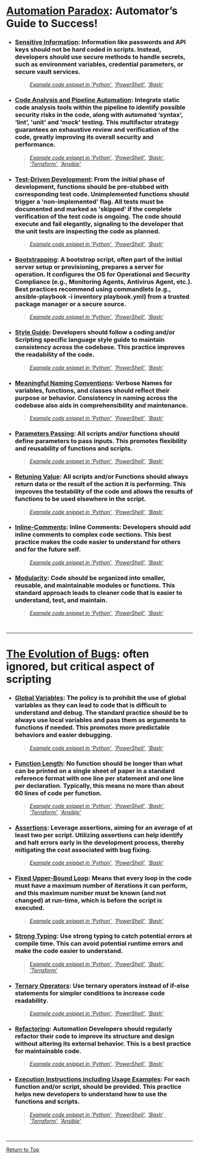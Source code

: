 # [**Automation Paradox**](./AutomationParadox/Coding-Guidelines.md): Automator’s Guide to Success!

- ### [**Sensitive Information**](./AutomationParadox/Sensitive-Information.md): Information like passwords and API keys should not be hard coded in scripts. Instead, developers should use secure methods to handle secrets, such as environment variables, credential parameters, or secure vault services. 
  > [*Example code snippet in 'Python'*](./AutomationParadox/Sensitive-Information.md#example-of-hard-coding-sensitive-information-in-python), [*'PowerShell'*](./AutomationParadox/Sensitive-Information.md#example-of-hard-coding-sensitive-information-in-powershell), [*'Bash'*](./AutomationParadox/Sensitive-Information.md#example-of-hard-coding-sensitive-information-in-bash)

- ### [**Code Analysis and Pipeline Automation**](./AutomationParadox/Code-Analysis-and-PipelineAutomation.md): Integrate static code analysis tools within the pipeline to identify possible security risks in the code, along with automated ‘syntax’, ‘lint’, 'unit' and 'mock' testing. This multifactor strategy guarantees an exhaustive review and verification of the code, greatly improving its overall security and performance.
  > [*Example code snippet in 'Python'*](./AutomationParadox/Code-Analysis-and-PipelineAutomation.md#example-without-code-analysis-and-pipeline-automation-for-python-code-via-azure-devops-pipelines), [*'PowerShell'*](./AutomationParadox/Code-Analysis-and-PipelineAutomation.md#example-without-code-analysis-and-pipeline-automation-for-powershell-code-via-azure-devops-pipelines), [*'Bash'*](./AutomationParadox/Code-Analysis-and-PipelineAutomation.md#example-without-code-analysis-and-pipeline-automation-for-bash-code-via-azure-devops-pipelines),  [*'Terraform'*](./AutomationParadox/Code-Analysis-and-PipelineAutomation.md#example-without-code-analysis-and-pipeline-automation-for-terraform-code-via-azure-devops-pipelines), [*'Ansible'*](./AutomationParadox/Code-Analysis-and-PipelineAutomation.md#example-without-code-analysis-and-pipeline-automation-for-ansible-playbook-via-azure-devops-pipelines)

- ### [**Test-Driven Development**](./AutomationParadox/Test-Driven-Development.md): From the initial phase of development, functions should be pre-stubbed with corresponding test code. Unimplemented functions should trigger a 'non-implemented' flag. All tests must be documented and marked as 'skipped' if the complete verification of the test code is ongoing. The code should execute and fail elegantly, signaling to the developer that the unit tests are inspecting the code as planned. 
  >[*Example code snippet in 'Python'*](./AutomationParadox/Test-Driven-Development.md#example-without-test-driven-development-tdd-in-python), [*'PowerShell'*](./AutomationParadox/Test-Driven-Development.md#example-without-test-driven-development-tdd-in-powershell), [*'Bash'*](./AutomationParadox/Test-Driven-Development.md#example-without-test-driven-development-tdd-in-bash)

- ### [**Bootstrapping**](./AutomationParadox/Bootstrapping.md): A bootstrap script, often part of the initial server setup or provisioning, prepares a server for operation. It configures the OS for Operational and Security Compliance (e.g., Monitoring Agents, Antivirus Agent, etc.). Best practices recommend using commandlets (e.g., ansible-playbook -i inventory playbook.yml) from a trusted package manager or a secure source.
  > [*Example code snippet in 'Python'*](./AutomationParadox/Bootstrapping.md#example-without-bootstraping-in-python-via-onprem-centos-package-manager), [*'PowerShell'*](./AutomationParadox/Bootstrapping.md#example-without-bootstrapping-in-powershell-via-gist), [*'Bash'*](./AutomationParadox/Bootstrapping.md#example-without-bootstrapping-in-bash-via-ansible)

- ### [**Style Guide**](./AutomationParadox/Style-Guide.md): Developers should follow a coding and/or Scripting specific language style guide to maintain consistency across the codebase. This practice improves the readability of the code.
  > [*Example code snippet in 'Python'*](./AutomationParadox/Style-Guide.md#example-without-style-in-python), [*'PowerShell'*](./AutomationParadox/Style-Guide.md#example-without-style-in-powershell), [*'Bash'*](./AutomationParadox/Style-Guide.md#example-without-style-in-bash)

- ### [**Meaningful Naming Conventions**](./AutomationParadox/Meaningful-Naming-Conventions.md): Verbose Names for variables, functions, and classes should reflect their purpose or behavior. Consistency in naming across the codebase also aids in comprehensibility and maintenance.
  > [*Example code snippet in 'Python'*](./AutomationParadox/Meaningful-Naming-Conventions.md#example-without-meaningful-naming-conventions-in-python), [*'PowerShell'*](./AutomationParadox/Meaningful-Naming-Conventions.md#example-without-meaningful-naming-conventions-in-powershell), [*'Bash'*](./AutomationParadox/Meaningful-Naming-Conventions.md#example-without-meaningful-naming-conventions-in-python)

- ### [**Parameters Passing**](./AutomationParadox/Parameter-Passing.md): All scripts and/or functions should define parameters to pass inputs. This promotes flexibility and reusability of functions and scripts.
  > [*Example code snippet in 'Python'*](./AutomationParadox/Parameter-Passing.md#example-without-parameter-passing-in-python), [*'PowerShell'*](./AutomationParadox/Parameter-Passing.md#example-without-parameter-passing-in-powershell), [*'Bash'*](./AutomationParadox/Parameter-Passing.md#example-without-parameter-passing-in-bash)  

- ### [**Retuning Value**](./AutomationParadox/Returning-Value.md): All scripts and/or Functions should always return data or the result of the action it is performing. This improves the testability of the code and allows the results of functions to be used elsewhere in the script.
  > [*Example code snippet in 'Python'*](./AutomationParadox/Returning-Value.md#example-without-returning-value-in-python), [*'PowerShell'*](./AutomationParadox/Returning-Value.md#example-without-using-return-value-in-powershell), [*'Bash'*](./AutomationParadox/Returning-Value.md#example-without-using-return-values-in-bash)

- ### [**Inline-Comments**](./AutomationParadox/Inline-Comments.md): Inline Comments: Developers should add inline comments to complex code sections. This best practice makes the code easier to understand for others and for the future self.
  > [*Example code snippet in 'Python'*](./AutomationParadox/Inline-Comments.md#example-without-comments-in-python), [*'PowerShell'*](../AutomationParadox/Inline-Comments.md#example-without-comments-in-powershell), [*'Bash'*](./AutomationParadox/Inline-Comments.md#example-without-comments-in-bash)

- ### [**Modularity**](./AutomationParadox/Modularity.md): Code should be organized into smaller, reusable, and maintainable modules or functions. This standard approach leads to cleaner code that is easier to understand, test, and maintain.
  > [*Example code snippet in 'Python'*](./AutomationParadox/Modularity.md#example-without-modularity-in-python), [*'PowerShell'*](./AutomationParadox/Modularity.md#example-without-modularity-in-powershell), [*'Bash'*](./AutomationParadox/Modularity.md#example-without-modularity-in-bash)

<br>

_______
# [**The Evolution of Bugs**](./TheEvolutionOfBugs/Logic-Guidelines.md): often ignored, but critical aspect of scripting

- ### [**Global Variables**](./TheEvolutionOfBugs/Global-Variables.md): The policy is to prohibit the use of global variables as they can lead to code that is difficult to understand and debug. The standard practice should be to always use local variables and pass them as arguments to functions if needed. This promotes more predictable behaviors and easier debugging. 
  > [*Example code snippet in 'Python'*](./Global-Variables.md#example-of-using-global-variables-in-python), [*'PowerShell'*](./Global-Variables.md#example-of-using-global-variables-in-powershell), [*'Bash'*](./Global-Variables.md#example-of-using-global-variables-in-bash)

- ### [**Function Length**](./TheEvolutionOfBugs/Function-Length.md): No function should be longer than what can be printed on a single sheet of paper in a standard reference format with one line per statement and one line per declaration. Typically, this means no more than about 60 lines of code per function.
  > [*Example code snippet in 'Python'*](./TheEvolutionOfBugs/Function-Length.md#example-without-function-lenght-in-python), [*'PowerShell'*](./TheEvolutionOfBugs/Function-Length.md#example-without-function-lenght-in-powershell), [*'Bash'*](./TheEvolutionOfBugs/Function-Length.md#example-without-function-lenght-in-bash), [*'Terraform'*](./TheEvolutionOfBugs/Function-Length.md#example-without-function-lenght-in-terraform-via-azure), [*'Ansible'*](./TheEvolutionOfBugs/Function-Length.md#example-without-function-lenght-in-ansible)


- ### [**Assertions**](./TheEvolutionOfBugs/Assertions.md): Leverage assertions, aiming for an average of at least two per script. Utilizing assertions can help identify and halt errors early in the development process, thereby mitigating the cost associated with bug fixing.
  > [*Example code snippet in 'Python'*](./TheEvolutionOfBugs/Assertions.md#example-without-using-assertions-in-python), [*'PowerShell'*](./TheEvolutionOfBugs/Assertions.md#example-without-using-assertions-in-powershell), [*'Bash'*](./TheEvolutionOfBugs/Assertions.md#example-without-using-assertions-in-powershell)


- ### [**Fixed Upper-Bound Loop**](./TheEvolutionOfBugs/Fixed-Uper-Bound-Loop.md): Means that every loop in the code must have a maximum number of iterations it can perform, and this maximum number must be known (and not changed) at run-time, which is before the script is executed.
  > [*Example code snippet in 'Python'*](./TheEvolutionOfBugs/Fixed-Uper-Bound-Loop.md#example-without-a-fixed-upper-bound-loop-in-python), [*'PowerShell'*](./TheEvolutionOfBugs/Fixed-Uper-Bound-Loop.md#example-without-a-fixed-upper-bound-loop-in-powershell), [*'Bash'*](./TheEvolutionOfBugs/Fixed-Uper-Bound-Loop.md#example-without-a-fixed-upper-bound-loop-in-bash)


- ### [**Strong Typing**](./TheEvolutionOfBugs/Strong-Typing.md): Use strong typing to catch potential errors at compile time. This can avoid potential runtime errors and make the code easier to understand.
  > [*Example code snippet in 'Python'*](./TheEvolutionOfBugs/Strong-Typing.md#example-without-strong-typing-type-hints-in-python), [*'PowerShell'*](./TheEvolutionOfBugs/Strong-Typing.md#example-without-strong-typing-type-hints-in-python), [*'Bash'*](./TheEvolutionOfBugs/Strong-Typing.md#example-without-strong-typing-simulated-in-bash), [*'Terraform'*](./TheEvolutionOfBugs/Strong-Typing.md#example-without-strong-typing-context-in-terraform)

 - ### [**Ternary Operators**](./TheEvolutionOfBugs/Ternary-Operators.md): Use ternary operators instead of if-else statements for simpler conditions to increase code readability.
    > [*Example code snippet in 'Python'*](./TheEvolutionOfBugs/Ternary-Operators.md#example-without-ternary-operator-in-python), [*'PowerShell'*](./TheEvolutionOfBugs/Ternary-Operators.md#example-without-ternary-operator-in-powershell), [*'Bash'*](./TheEvolutionOfBugs/Ternary-Operators.md#example-without-ternary-operator-in-bash)


- ### [**Refactoring**](./TheEvolutionOfBugs/Refactoring.md): Automation Developers should regularly refactor their code to improve its structure and design without altering its external behavior. This is a best practice for maintainable code.
  > [*Example code snippet in 'Python'*](./TheEvolutionOfBugs/Refactoring.md#example-before-refactoring-in-python), [*'PowerShell'*](./TheEvolutionOfBugs/Refactoring.md#example-before-refactoring-in-powershell), [*'Bash'*](./TheEvolutionOfBugs/Refactoring.md#example-before-refactoring-in-bash)

- ### [**Execution Instructions including Usage Examples**](./TheEvolutionOfBugs/Execution-Instructions-Including-Usage-Examples.md): For each function and/or script, should be provided. This practice helps new developers to understand how to use the functions and scripts.

  > [*Example code snippet in 'Python'*](./TheEvolutionOfBugs/Execution-Instructions-Including-Usage-Examples.md#example-without-execution-instructions-or-usage-examples-in-python), [*'PowerShell'*](./TheEvolutionOfBugs/Execution-Instructions-Including-Usage-Examples.md#example-without-execution-instructions-or-usage-examples-in-powershell), [*'Bash'*](./TheEvolutionOfBugs/Execution-Instructions-Including-Usage-Examples.md#example-without-execution-instructions-or-usage-examples-in-bash)
  , [*'Terraform'*](./TheEvolutionOfBugs/Execution-Instructions-Including-Usage-Examples.md#example-without-execution-instructions-or-usage-examples-in-terraform), [*'Ansible'*](./TheEvolutionOfBugs/Execution-Instructions-Including-Usage-Examples.md#example-without-execution-instructions-or-usage-examples-in-ansible)
  

<br>

___
[Return to Top](#automation-paradox-automators-guide-to-success)

